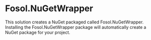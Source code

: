 Fosol.NuGetWrapper
==================

This solution creates a NuGet packaged called Fosol.NuGetWrapper.  Installing the Fosol.NuGetWrapper package will automatically create a NuGet package for your project.
